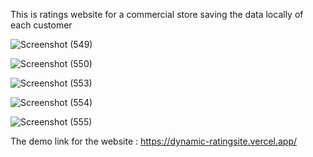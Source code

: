This is ratings website for a commercial store saving the data locally of each customer 

![Screenshot (549)](https://github.com/BanerjeeJ/Dynamic_Ratingsite/assets/100158687/f49766cf-d0c0-4b39-a4e1-5e946f766c61)

![Screenshot (550)](https://github.com/BanerjeeJ/Dynamic_Ratingsite/assets/100158687/e896d78d-807a-442c-9aa2-538fe7a0d030)

![Screenshot (553)](https://github.com/BanerjeeJ/Dynamic_Ratingsite/assets/100158687/011c8aea-094c-4fbf-a0ee-1d9deac0c791)


![Screenshot (554)](https://github.com/BanerjeeJ/Dynamic_Ratingsite/assets/100158687/dde646c8-39f5-4737-8240-7786b9b804cf)

![Screenshot (555)](https://github.com/BanerjeeJ/Dynamic_Ratingsite/assets/100158687/89f88e9e-dd75-4694-893b-b7664f699cfb)

The demo link for the website : https://dynamic-ratingsite.vercel.app/
